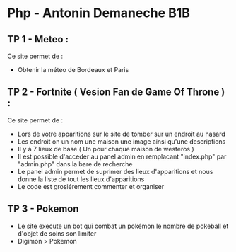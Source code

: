 # Php - Antonin Demaneche B1B #

## TP 1 - Meteo :

Ce site permet de :
- Obtenir la méteo de Bordeaux et Paris

## TP 2 - Fortnite ( Vesion Fan de Game Of Throne ) :

Ce site permet de : 

- Lors de votre apparitions sur le site de tomber sur un endroit au hasard
- Les endroit on un nom une maison une image ainsi qu'une descriptions 
- Il y à 7 lieux de base ( Un pour chaque maison de westeros ) 
- Il est possible d'acceder au panel admin en remplacant "index.php" par "admin.php" dans la bare de recherche
- Le panel admin permet de suprimer des lieux d'apparitions et nous donne la liste de tout les lieux d'apparitions 
- Le code est grosiérement commenter et organiser 

## TP 3 - Pokemon ## 

- Le site execute un bot qui combat un pokémon le nombre de pokeball et d'objet de soins son limiter
- Digimon > Pokemon

